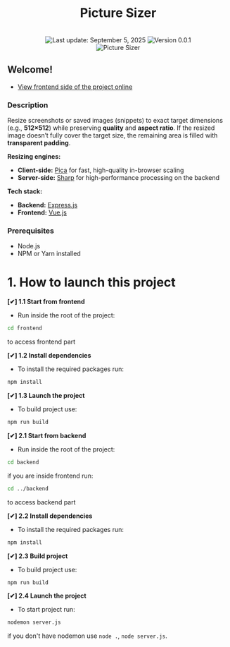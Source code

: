 <h1 align="center">
    Picture Sizer
</h1>
<br/>
<div align="center">
  <img id="last-update-badge" src="https://img.shields.io/badge/%F0%9F%93%85%20Last%20update%20-%20September%2005%202025-green.svg" alt="Last update: September 5, 2025" /> 
  <img src="https://img.shields.io/badge/version-0.0.1-blue" alt="Version 0.0.1"/>
</div>

<div align="center">
  <img src="./preview/gifs/gif.gif" alt="Picture Sizer"/>
</div>

## Welcome!

-   [View frontend side of the project online](https://gymmed.github.io/Picture-Sizer)

### Description

Resize screenshots or saved images (snippets) to exact target dimensions (e.g., **512×512**) while preserving **quality** and **aspect ratio**. If the resized image doesn’t fully cover the target size, the remaining area is filled with **transparent padding**.

**Resizing engines:**

-   **Client-side:** [Pica](https://github.com/nodeca/pica) for fast, high-quality in-browser scaling
-   **Server-side:** [Sharp](https://github.com/lovell/sharp) for high-performance processing on the backend

**Tech stack:**

-   **Backend:** [Express.js](https://github.com/expressjs/express)
-   **Frontend:** [Vue.js](https://github.com/vuejs/core)

### Prerequisites

-   Node.js
-   NPM or Yarn installed

# 1. How to launch this project

**[✔] 1.1 Start from frontend**

-   Run inside the root of the project:

```bash
cd frontend
```

to access frontend part

**[✔] 1.2 Install dependencies**

-   To install the required packages run:

```bash
npm install
```

**[✔] 1.3 Launch the project**

-   To build project use:

```bash
npm run build
```

**[✔] 2.1 Start from backend**

-   Run inside the root of the project:

```bash
cd backend
```

if you are inside frontend run:

```bash
cd ../backend
```

to access backend part

**[✔] 2.2 Install dependencies**

-   To install the required packages run:

```bash
npm install
```

**[✔] 2.3 Build project**

-   To build project use:

```bash
npm run build
```

**[✔] 2.4 Launch the project**

-   To start project run:

```bash
nodemon server.js
```

if you don't have nodemon use `node .`, `node server.js`.
